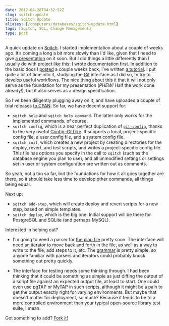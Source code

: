 ```yaml
--- 
date: 2012-04-28T04:32:52Z
slug: sqitch-update
title: Sqitch Update
aliases: [/computers/databases/sqitch-update.html]
tags: [Sqitch, SQL, Change Management]
type: post
---
```


A quick update on [Sqitch]. I started implementation about a couple of weeks
ago. It’s coming a long a bit more slowly than I'd like, given that I need to
give [a presentation] on it soon. But I did things a little differently than I
usually do with project like this: I wrote documentation first. In addition to
the basic docs I [posted] a couple weeks back, I’ve written [a tutorial]. I put
quite a lot of time into it, studying the [Git] interface as I did so, to try to
develop useful workflows. The nice thing about this it that it will not only
serve as the foundation for my presentation (*PHEW!* Half the work done
already!), but it also serves as a design specification.

So I've been diligently plugging away on it, and have uploaded a couple of trial
releases [to CPAN]. So far, we have decent support for:

-   `sqitch help` and `sqitch help command`. The latter only works for the
    implemented commands, of course.
-   `sqitch config`, which is a near perfect duplication of [`git-config`],
    thanks to the very useful [Config::GitLike]. It supports a local,
    project-specific config file, a user config file, and a system config file.
-   `sqitch init`, which creates a new project by creating directories for the
    deploy, revert, and test scripts, and writes a project-specific config file.
    This file has options you specify in the call to `sqitch` (such as the
    database engine you plan to use), and all unmodified settings or settings
    set in user or system configuration are written out as comments.

So yeah, not a ton so far, but the foundations for how it all goes together are
there, so it should take less time to develop other commands, all things being
equal.

Next up:

-   `sqitch add-step`, which will create deploy and revert scripts for a new
    step, based on simple templates.
-   `sqitch deploy`, which is the big one. Initial support will be there for
    PostgreSQL and SQLite (and perhaps MySQL).

Interested in helping out?

-   I'm going to need a parser for [the plan file] pretty soon. The interface
    will need an iterator to move back and forth in the file, as well as a way
    to write to the file, add steps to it, etc. The [grammar] is pretty simple,
    so anyone familiar with parsers and iterators could probably knock something
    out pretty quickly.

-   The interface for testing needs some thinking through. I had been thinking
    that it could be something as simple as just diffing the output of a script
    file against an expected output file, at least to start. One could even use
    [pgTAP] or [MyTAP] in such scripts, although it might be a pain to get the
    output exactly right for varying environments. But maybe that doesn't matter
    for deployment, so much? Because it tends to be to a more controlled
    environment than your typical open-source library test suite, I mean.

Got something to add? [Fork it!]

  [Sqitch]: https://github.com/theory/sqitch/
  [a presentation]: https://www.pgcon.org/2012/schedule/events/479.en.html
  [posted]: /computers/databases/sqitch-draft.html
  [a tutorial]: https://github.com/theory/sqitch/blob/master/lib/sqitchtutorial.pod
  [Git]: http://git-scm.com/
  [to CPAN]: http://search.cpan.org/dist/App-Sqitch/
  [`git-config`]: https://git-scm.com/docs/git-config
  [Config::GitLike]: https://metacpan.org/module/Config::GitLike/
  [the plan file]: https://github.com/theory/sqitch/blob/master/lib/sqitch.pod#plan-file
  [grammar]: https://github.com/theory/sqitch/blob/master/lib/sqitch.pod#grammar
  [pgTAP]: https://pgtap.org/
  [MyTAP]: https://hepabolu.github.io/mytap/
  [Fork it!]: https://github.com/theory/sqitch
